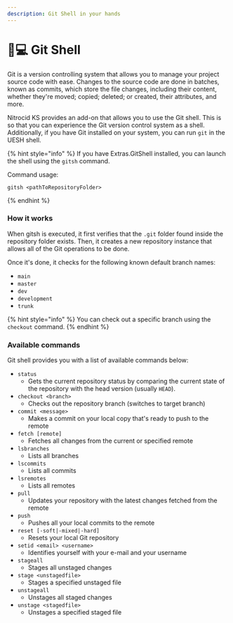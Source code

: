```yaml
---
description: Git Shell in your hands
---
```


# 👩💻 Git Shell

Git is a version controlling system that allows you to manage your project source code with ease. Changes to the source code are done in batches, known as commits, which store the file changes, including their content, whether they're moved; copied; deleted; or created, their attributes, and more.

Nitrocid KS provides an add-on that allows you to use the Git shell. This is so that you can experience the Git version control system as a shell. Additionally, if you have Git installed on your system, you can run `git` in the UESH shell.

{% hint style="info" %}
If you have Extras.GitShell installed, you can launch the shell using the `gitsh` command.

Command usage:

```
gitsh <pathToRepositoryFolder>
```
{% endhint %}

### How it works

When gitsh is executed, it first verifies that the `.git` folder found inside the repository folder exists. Then, it creates a new repository instance that allows all of the Git operations to be done.

Once it's done, it checks for the following known default branch names:

* `main`
* `master`
* `dev`
* `development`
* `trunk`

{% hint style="info" %}
You can check out a specific branch using the `checkout` command.
{% endhint %}

### Available commands

Git shell provides you with a list of available commands below:

* `status`
  * Gets the current repository status by comparing the current state of the repository with the head version (usually `HEAD`).
* `checkout <branch>`
  * Checks out the repository branch (switches to target branch)
* `commit <message>`
  * Makes a commit on your local copy that's ready to push to the remote
* `fetch [remote]`
  * Fetches all changes from the current or specified remote
* `lsbranches`
  * Lists all branches
* `lscommits`
  * Lists all commits
* `lsremotes`
  * Lists all remotes
* `pull`
  * Updates your repository with the latest changes fetched from the remote
* `push`
  * Pushes all your local commits to the remote
* `reset [-soft|-mixed|-hard]`
  * Resets your local Git repository
* `setid <email> <username>`
  * Identifies yourself with your e-mail and your username
* `stageall`
  * Stages all unstaged changes
* `stage <unstagedfile>`
  * Stages a specified unstaged file
* `unstageall`
  * Unstages all staged changes
* `unstage <stagedfile>`
  * Unstages a specified staged file
